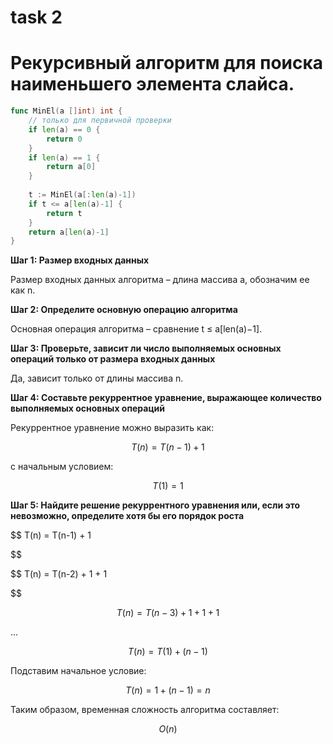 # task 2

# Рекурсивный алгоритм для поиска наименьшего элемента слайса.

```go
func MinEl(a []int) int {
    // только для первичной проверки
    if len(a) == 0 {
        return 0
    }
    if len(a) == 1 {
        return a[0]
    }
	
    t := MinEl(a[:len(a)-1])
    if t <= a[len(a)-1] {
        return t
    }
    return a[len(a)-1]
}
```

**Шаг 1: Размер входных данных**

Размер входных данных алгоритма – длина массива a, обозначим ее как n.

**Шаг 2: Определите основную операцию алгоритма**

Основная операция алгоритма – сравнение t ≤ a[len(a)−1].

**Шаг 3: Проверьте, зависит ли число выполняемых основных операций только от размера входных данных**

Да, зависит только от длины массива n.

**Шаг 4: Составьте рекуррентное уравнение, выражающее количество выполняемых основных операций**

Рекуррентное уравнение можно выразить как:

$$
T(n) = T(n-1) + 1
$$

с начальным условием:

$$
T(1) = 1
$$

**Шаг 5: Найдите решение рекуррентного уравнения или, если это невозможно, определите хотя бы его порядок роста**

$$
T(n) = T(n-1) + 1 

$$

$$
T(n) = T(n-2) + 1 + 1

$$

$$
T(n)=T(n−3)+1+1+1
$$

...

$$
T(n)=T(1)+(n−1)
$$

Подставим начальное условие:

$$
T(n)=1+(n−1)=n
$$

Таким образом, временная сложность алгоритма составляет:

$$
O(n) 
$$